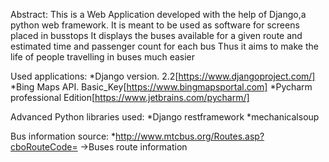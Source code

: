 Abstract:
This is a Web Application developed with the help of Django,a python web framework.
It is meant to be used as software for screens placed in busstops
It displays the buses available for a given route and estimated time and passenger count for each bus
Thus it aims to make the life of people travelling in buses much easier

Used applications:
*Django version. 2.2[https://www.djangoproject.com/]
*Bing Maps API. Basic_Key[https://www.bingmapsportal.com]
*Pycharm professional Edition[https://www.jetbrains.com/pycharm/]

Advanced Python libraries used:
*Django restframework
*mechanicalsoup

Bus information source:
*http://www.mtcbus.org/Routes.asp?cboRouteCode=  ->Buses route information

